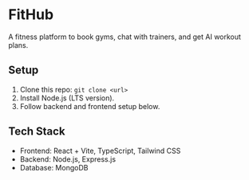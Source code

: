 # FitHub
A fitness platform to book gyms, chat with trainers, and get AI workout plans.

## Setup
1. Clone this repo: `git clone <url>`
2. Install Node.js (LTS version).
3. Follow backend and frontend setup below.

## Tech Stack
- Frontend: React + Vite, TypeScript, Tailwind CSS
- Backend: Node.js, Express.js
- Database: MongoDB